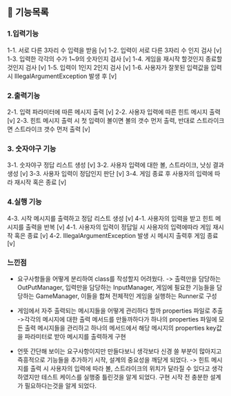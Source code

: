 ## 🎯 기능목록


### 1.입력기능
1-1.  서로 다른 3자리 수 입력을 받음 [v]
1-2.  입력이 서로 다른 3자리 수 인지 검사 [v]
1-3.  입력한 각각의 수가 1~9의 숫자인지 검사 [v]
1-4.  게임을 재시작 할것인지 종료할것인지 검사 [v]
1-5.  입력이 1인지 2인지 검사 [v]
1-6.  사용자가 잘못된 입력값을 입력 시 IllegalArgumentException 발생 후  [v]  

### 2.출력기능
2-1. 입력 파라미터에 따른 메시지 출력 [v]
2-2. 사용자 입력에 따른 힌트 메시지 출력 [v]
2-3. 힌트 메시지 출력 시 첫 입력이 볼이면 볼의 갯수 먼저 출력, 반대로 스트라이크면 스트라이크 갯수 먼저 출력 [v]
 



### 3. 숫자야구 기능
3-1.  숫자야구 정답 리스트 생성  [v]
3-2.  사용자 입력에 대한 볼, 스트라이크, 낫싱 결과 생성  [v]
3-3.  사용자 입력이 정답인지 판단  [v]
3-4.  게임 종료 후 사용자의 입력에 따라 재시작 혹은 종료   [v]


### 4.실행 기능
4-3.  시작 메시지를 출력하고 정답 리스트 생성  [v]
4-1.  사용자의 입력을 받고 힌트 메시지를 출력을 반복  [v]
4-1.  사용자의 입력이 정답일 시 사용자의 입력에따라 게임 재시작 혹은 종료  [v]
4-2.  IllegalArgumentException 발생 시 메시지 출력후 게임 종료 [v]


### 느낀점
- 요구사항들을 어떻게 분리하여 class를 작성할지 어려웠다. 
-> 출력만을 담당하는 OutPutManager, 입력만을 담당하는 InputManager, 게임에 필요한 기능들을 담당하는 GameManager, 
이들을 합쳐 전체적인 게임을 실행하는 Runner로 구성   
  
- 게임에서 자주 출력되는 메시지들을 어떻게 관리하다 할까 properties 파일로 추출
->각각의 메시지에 대한 출력 메서드를 만들까하다가 하나의 properties 파일에 모든 출력 메시지들을 관리하고 
하나의 메서드에서 해당 메시지의 properties key값을 파라미터로 받아 메시지를 출력하게 구현  

- 언뜻 간단해 보이는 요구사항이지만 만들다보니 생각보다 신경 쓸 부분이 많아지고 즉흥적으로 기능들을 추가하기 시작, 설계의 중요성을 깨닫게 되었다.
-> 힌트 메시지를 출력 시 사용자의 입력에 따라 볼, 스트라이크의 위치가 달라질 수 있다고 생각하였지만 테스트 케이스를 실행중 틀린것을 알게 되었다.
구현 시작 전 충분한 설계가 필요하다는것을 알게 되었다.